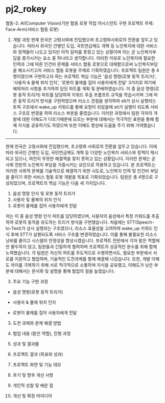 # pj2_rokey

협동-2: AI(Computer Vision)기반 협동 로봇 작업 어시스턴트 구현 프로젝트
주제: Face-Arm(서비스 협동 로봇)

1. 개발 과정
현재 한국은 고령사회에 진입했으며 초고령화사회로의 전환을 앞두고 있습니다. 따라서 외국인 간병인 도입, 국민연금제도 개혁 등 노인복지에 대한 서비스와 정책들이 나오고 있지만 아직 갈피를 못찾고 있는 상황이며 이는 곧 노인복지부담을 증가시키는 요소 중 하나라고 생각합니다.
이러한 이유로 노인복지에 필요한 인력과 그에 따른 인건비 문제를 서비스 협동 로봇으로 대체함으로써 노인복지부담을 해소시키고자 서비스 협동 로봇을 주제로 기획하였습니다.
프로젝트 팀원은 총 4명이였으며 구현하고자 하는 프로젝트 핵심 기능은 '음성 명령(로봇 동작 트리거)', '사용자 & 물체 위치 인지', '로봇이 물체를 집어 사용자에게 전달' 3가지로 여기에 예외처리 사항을 추가하여 담당 파트를 계획 및 분배하였습니다.
이 중 음성 명령(로봇 동작 트리거) 파트를 담당하여 키워드 추출 프롬프트 규칙을 학습시키며 그에 따른 동작 트리거 방식을 구현하였으며 리소스 관점을 생각하여 stt가 상시 실행되는 토픽 구조에서 wake_up 키워드를 통해 요청이 되었을때 stt가 실행이 되도록 서비스 구조로 변경을 하여 리소스 부분을 줄였습니다.
이러한 과정에서 팀원 각자의 개발에 대한 이해도가 다르기때문에 모르는 부분에 대해서는 적극적인 표현을 통해 함께 지식을 공유하기도 하였으며 또한 이해도 향상에 도움을 주기 위해 기여했습니다.
---
현재 한국은 고령사회에 진입했으며, 초고령화 사회로의 전환을 앞두고 있습니다. 이에 따라 외국인 간병인 도입, 국민연금제도 개혁 등 다양한 노인복지 서비스와 정책이 제시되고 있으나, 여전히 뚜렷한 해결책을 찾지 못하고 있는 상황입니다. 이러한 문제는 곧 사회 전반의 노인복지 부담을 가중시키는 요인으로 작용하고 있습니다.
본 프로젝트는 이러한 사회적 문제를 기술적으로 해결하기 위한 시도로, 노인복지 인력 및 인건비 부담을 줄이기 위한 서비스 협동 로봇 개발을 목표로 기획되었습니다. 팀원은 총 4명으로 구성되었으며, 프로젝트의 핵심 기능은 다음 세 가지입니다.
1. 음성 명령 인식 및 로봇 동작 트리거
2. 사용자 및 물체의 위치 인식
3. 로봇이 물체를 집어 사용자에게 전달

저는 이 중 음성 명령 인식 파트를 담당하였으며, 사용자의 음성에서 특정 키워드를 추출하여 로봇의 동작을 유도하는 트리거 방식을 구현했습니다. 처음에는 STT(Speech-to-Text)가 상시 실행되는 구조였으나, 리소스 효율성을 고려하여 wake_up 키워드 인식 후에 STT가 실행되도록 서비스 구조를 변경하였습니다. 
이를 통해 불필요한 리소스 낭비를 줄이고 시스템의 안정성을 향상시켰습니다. 
프로젝트 전반에서 각자 맡은 역할에만 몰두하지 않고, 팀원들과 긴밀하게 협력하며 프로젝트의 성공적인 완수를 위해 함께 노력했습니다. 각 팀원은 자신의 파트를 주도적으로 수행하면서도, 필요한 부분에서 서로를 지원하고 협업하며, 기술적인 도전과제를 함께 해결해 나갔습니다. 또한, 개발 이해도 차이를 극복하기 위해 서로 적극적으로 소통하며 지식을 공유했고, 이해도가 낮은 부분에 대해서는 문서화 및 설명을 통해 협업의 질을 높였습니다.

3. 주요 기능 구현 과정

- 음성 명령(로봇 동작 트리거)
  
- 사용자 & 물체 위치 인지

- 로봇이 물체를 집어 사용자에게 전달

3. 도전 과제와 문제 해결 방법

4. 협업 내용 (맡은 역할), 진행 과정

5. 성과 및 결과물

6. 프로젝트 결과 (목표와 성과)

7. 프로젝트 화면 및 기능 데모

8. 후기 및 향후 개선 사항

9. 개인적 성찰 및 배운 점

10. 개선 및 확장 아이디어
